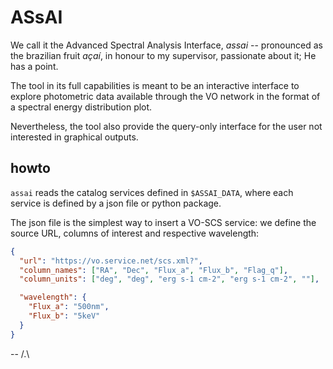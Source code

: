 # ASsAI

We call it the Advanced Spectral Analysis Interface, *assai* -- pronounced as the
brazilian fruit *açaí*, in honour to my supervisor, passionate about it; He has a point.

The tool in its full capabilities is meant to be an interactive
interface to explore photometric
data available through the VO network in the format of a spectral
energy distribution plot.

Nevertheless, the tool also provide the query-only interface for the
user not interested in graphical outputs.

## howto

`assai` reads the catalog services defined in `$ASSAI_DATA`, where
each service is defined by a json file or python package.

The json file is the simplest way to insert a VO-SCS service: we
define the source URL, columns of interest and respective wavelength:

```json
{
  "url": "https://vo.service.net/scs.xml?",
  "column_names": ["RA", "Dec", "Flux_a", "Flux_b", "Flag_q"],
  "column_units": ["deg", "deg", "erg s-1 cm-2", "erg s-1 cm-2", ""],

  "wavelength": {
	"Flux_a": "500nm",
	"Flux_b": "5keV"
  }
}
```

-- /.\
